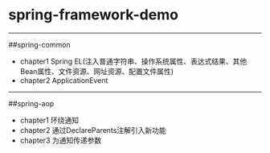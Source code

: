 # spring-framework-demo

***
##spring-common
* chapter1 Spring EL(注入普通字符串、操作系统属性、表达式结果、其他Bean属性、文件资源、网址资源、配置文件属性)
* chapter2 ApplicationEvent

***
##spring-aop
* chapter1 环绕通知
* chapter2 通过DeclareParents注解引入新功能
* chapter3 为通知传递参数



